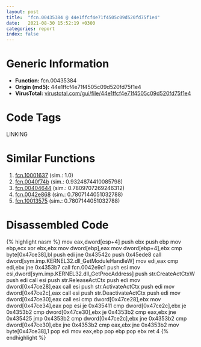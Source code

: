 ```yaml
---
layout: post
title:  "fcn.00435384 @ 44e1ffcf4e71f4505c09d520fd75f1e4"
date:   2021-08-30 15:52:19 +0300
categories: report
index: false
---
```


# Generic Information
- **Function:** fcn.00435384
- **Origin (md5):** 44e1ffcf4e71f4505c09d520fd75f1e4
- **VirusTotal:** [virustotal.com/gui/file/44e1ffcf4e71f4505c09d520fd75f1e4][virustotal_ref]

# Code Tags
<span class="tag" id="LINKING">LINKING</span>


# Similar Functions

1. [fcn.10001637][similar_1_ref] (sim.: 1.0)
2. [fcn.0040f74b][similar_2_ref] (sim.: 0.9324874410085798)
3. [fcn.00404644][similar_3_ref] (sim.: 0.7809707269246312)
4. [fcn.0042e868][similar_4_ref] (sim.: 0.7807144051032788)
5. [fcn.10013575][similar_5_ref] (sim.: 0.7807144051032788)


# Disassembled Code

{% highlight nasm %}
mov eax,dword[esp+4]
push ebx
push ebp
mov ebp,ecx
xor ebx,ebx
mov dword[ebp],eax
mov dword[ebp+4],ebx
cmp byte[0x47ce38],bl
push edi
jne 0x43542c
push 0x45ede8
call dword[sym.imp.KERNEL32.dll_GetModuleHandleW]
mov edi,eax
cmp edi,ebx
jne 0x4353b7
call fcn.0042e9c1
push esi
mov esi,dword[sym.imp.KERNEL32.dll_GetProcAddress]
push str.CreateActCtxW
push edi
call esi
push str.ReleaseActCtx
push edi
mov dword[0x47ce28],eax
call esi
push str.ActivateActCtx
push edi
mov dword[0x47ce2c],eax
call esi
push str.DeactivateActCtx
push edi
mov dword[0x47ce30],eax
call esi
cmp dword[0x47ce28],ebx
mov dword[0x47ce34],eax
pop esi
je 0x435411
cmp dword[0x47ce2c],ebx
je 0x4353b2
cmp dword[0x47ce30],ebx
je 0x4353b2
cmp eax,ebx
jne 0x435425
jmp 0x4353b2
cmp dword[0x47ce2c],ebx
jne 0x4353b2
cmp dword[0x47ce30],ebx
jne 0x4353b2
cmp eax,ebx
jne 0x4353b2
mov byte[0x47ce38],1
pop edi
mov eax,ebp
pop ebp
pop ebx
ret 4
{% endhighlight %}


[similar_1_ref]: /report/fcn.10001637@481b545f5c18f2fce1caac67ddc419e8
[similar_2_ref]: /report/fcn.0040f74b@7b00dd8f2abf54a73bfb09681334ff78
[similar_3_ref]: /report/fcn.00404644@73677cb40830e94fbfb5483ff33e40b9
[similar_4_ref]: /report/fcn.0042e868@44e1ffcf4e71f4505c09d520fd75f1e4
[similar_5_ref]: /report/fcn.10013575@481b545f5c18f2fce1caac67ddc419e8
[virustotal_ref]: https://www.virustotal.com/gui/file/44e1ffcf4e71f4505c09d520fd75f1e4